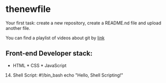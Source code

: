 # thenewfile
Your first task: create a new repository, create a README.nd file and upload another file.

You can find a playlist of videos about git by [link](https://www.youtube.com/watch?v=75QStdC3WgA)

## Front-end Developer stack:

* HTML
﻿﻿* CSS
﻿﻿* JavaScript
14. Shell Script:
#!/bin_bash
echo "Hello, Shell Scripting!"

